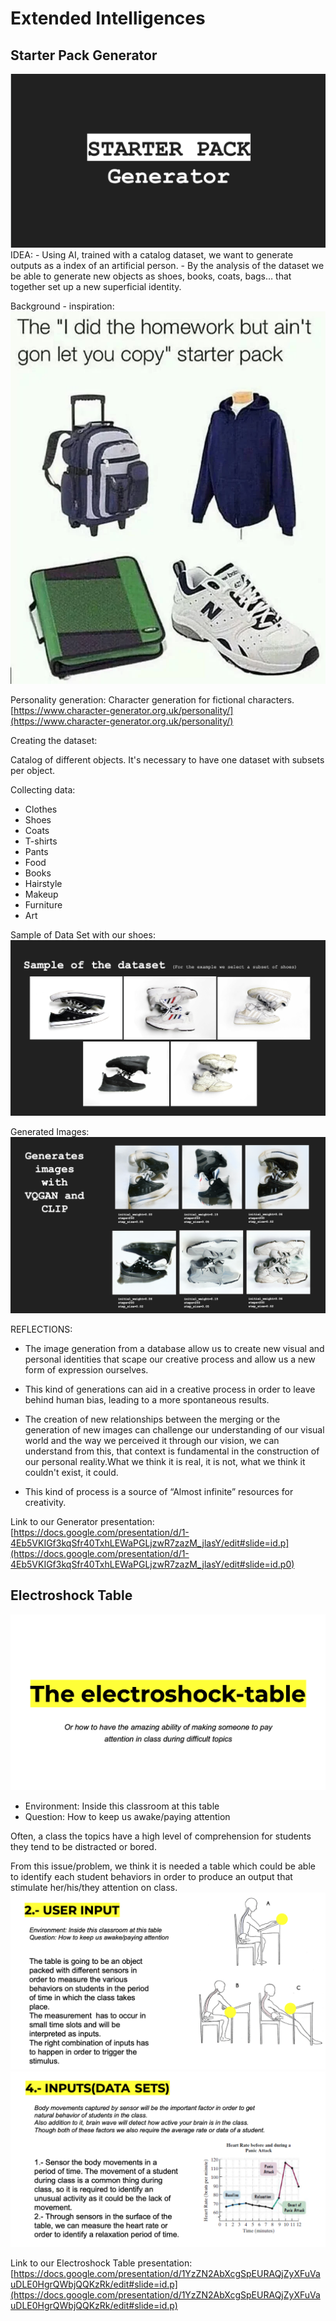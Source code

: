 
# Extended Intelligences

## Starter Pack Generator 
<img src= "../../images/Starterpackgenerator.png" alt="Photo of Startes Pack Presentation">
IDEA:
- Using AI, trained with a catalog dataset, we want to generate outputs as a index of an artificial person.
- By the analysis of the dataset we be able to generate new objects as shoes, books, coats, bags… that together set up a new superficial identity.

Background - inspiration:
<img src= "../../images/Starterpack.webp" alt="Photo of Starter Pack Presentation">

Personality generation: Character generation for fictional characters.
[https://www.character-generator.org.uk/personality/](https://www.character-generator.org.uk/personality/)

Creating the dataset:

Catalog of different objects. It's necessary to have one dataset with subsets per object.

Collecting data:

- Clothes 
- Shoes
- Coats
- T-shirts
- Pants
- Food
- Books
- Hairstyle
- Makeup
- Furniture
- Art

Sample of Data Set with our shoes:
<img src= "../../images/sample.png" alt="Photo of our shoes">

Generated Images:
<img src= "../../images/generatedimage.png" alt="Photo of our transformed shoes">

REFLECTIONS:

- The image generation from a database allow us to create new visual and personal identities that scape our creative process and allow us a new form of expression ourselves.

- This kind of generations can aid in a creative process in order to leave behind human bias, leading to a more spontaneous results.

- The creation of new relationships between the merging or the generation of new images can challenge our understanding of our visual world and the way we perceived it through our vision, we can understand from this, that context is fundamental in the construction of our personal reality.What we think it is real, it is not, what we think it couldn't exist, it could.

- This kind of process is a source of “Almost infinite” resources for creativity.  

Link to our Generator presentation:
[https://docs.google.com/presentation/d/1-4Eb5VKIGf3kqSfr40TxhLEWaPGLjzwR7zazM_jlasY/edit#slide=id.p](https://docs.google.com/presentation/d/1-4Eb5VKIGf3kqSfr40TxhLEWaPGLjzwR7zazM_jlasY/edit#slide=id.p0)

## Electroshock Table
<img src= "../../images/electroshock.png" alt="Photo of our electroshock presentation">

- Environment: Inside this classroom at this table
- Question: How to keep us awake/paying attention

Often, a class the topics have a high level of comprehension for students they tend to be distracted or bored.

From this issue/problem, we think it is needed a table which could be able to identify each student behaviors in order to produce an output that stimulate her/his/they attention on class.
<img src= "../../images/useroutput.png" alt="Photo of user output">
<img src= "../../images/output.png" alt="Photo of output">

Link to our Electroshock Table presentation:
[https://docs.google.com/presentation/d/1YzZN2AbXcgSpEURAQjZyXFuVauDLE0HgrQWbjQQKzRk/edit#slide=id.p](https://docs.google.com/presentation/d/1YzZN2AbXcgSpEURAQjZyXFuVauDLE0HgrQWbjQQKzRk/edit#slide=id.p)
